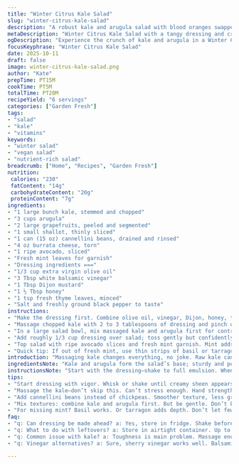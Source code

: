 ```yaml
---
title: "Winter Citrus Kale Salad"
slug: "winter-citrus-kale-salad"
description: "A robust kale and arugula salad with blood oranges swapped for grapefruit; chickpeas replaced with cannellini beans. Dressing emulsifies with olive oil, white balsamic vinegar, Dijon mustard, honey, and fresh thyme. Mashed kale softens rough texture. Onion swapped from red to shallot; creamy burrata instead of feta. Avocado and mint top it off. Prep around 15 minutes, cook minimal. Visual cues guide doneness. Bright colors, sharp citrus aroma, creamy cheese contrast nicely with bitter greens. Practical ingredient tweaks and techniques detailed for maximum ease and flavor punch."
metaDescription: "Winter Citrus Kale Salad with a tangy dressing and creamy burrata; a fresh, vibrant meal that hits all the right notes."
ogDescription: "Experience the crunch of kale and arugula in a Winter Citrus Kale Salad topped with creamy burrata. Bright flavors shine."
focusKeyphrase: "Winter Citrus Kale Salad"
date: 2025-10-11
draft: false
image: winter-citrus-kale-salad.png
author: "Kate"
prepTime: PT15M
cookTime: PT5M
totalTime: PT20M
recipeYield: "6 servings"
categories: ["Garden Fresh"]
tags:
- "salad"
- "kale"
- "vitamins"
keywords:
- "winter salad"
- "vegan salad"
- "nutrient-rich salad"
breadcrumb: ["Home", "Recipes", "Garden Fresh"]
nutrition: 
 calories: "230"
 fatContent: "14g"
 carbohydrateContent: "20g"
 proteinContent: "7g"
ingredients:
- "1 large bunch kale, stemmed and chopped"
- "3 cups arugula"
- "2 large grapefruits, peeled and segmented"
- "1 small shallot, thinly sliced"
- "1 can (15 oz) cannellini beans, drained and rinsed"
- "4 oz burrata cheese, torn"
- "1 ripe avocado, sliced"
- "Fresh mint leaves for garnish"
- "Dressing ingredients ==="
- "1/3 cup extra virgin olive oil"
- "3 Tbsp white balsamic vinegar"
- "1 Tbsp Dijon mustard"
- "1 ½ Tbsp honey"
- "1 tsp fresh thyme leaves, minced"
- "Salt and freshly ground black pepper to taste"
instructions:
- "Make the dressing first. Combine olive oil, vinegar, Dijon, honey, thyme, salt, and black pepper in a screw-top jar or bowl. Shake or whisk vigorously till thick, creamy sheen develops—indicates proper emulsification. Use readily available white balsamic instead of red; brighter, less sweet."
- "Massage chopped kale with 2 to 3 tablespoons of dressing and pinch of salt. Use hands; rub firmly 2-3 minutes. You’ll see leaves darken, soften—a clear tactile sign kale has broken down enough to be tender but not mushy. Don’t skip this—it’s what turns tough kale edible and pleasant. Common error: under-massage equals chewy bites."
- "In a large salad bowl, mix massaged kale and arugula first for contrasting textures. Then add grapefruit segments, thinly sliced shallot (milder and less violet than red onion), drained cannellini beans—creamier legume replacing garbanzos. Tear burrata cheese on top, scattering creamy blobs among. Burrata gives luxurious texture punch in place of feta’s crumbly saltiness. Can substitute fresh mozzarella if burrata is unavailable."
- "Add roughly 1/3 cup dressing over salad; toss gently but confidently to coat everything evenly. Observe shine on leaves and minimal pooling liquid—sign salad is dressed, not drenched. Adjust dressing amount gradually to avoid sogginess."
- "Top salad with ripe avocado slices and fresh mint garnish. Mint adds high note of brightness and aroma that cuts richness. Serve immediately. Add extra dressing tableside for picky eaters or textural adjustment."
- "Quick tip: If out of fresh mint, use thin strips of basil or tarragon. For vinegar swap, a mild sherry vinegar works. Avoid heavy dressings here; you want to taste citrus and greens primarily."
introduction: "Massaging kale changes everything, no joke. Raw kale can be tough, fibrous, and bitter. But a thorough rub breaks down cellulose, softens leaves, and releases a subtle sweetness. You’ll hear that soft tearing sound; leaves darken from fibrous green to deep, tender emerald. Blood oranges swapped for ruby red grapefruit here—they bring a red-tinged tartness without overpowering sweetness. Cannellini beans instead of chickpeas smooth out texture, blending seamlessly without the rough exterior bite. Burrata—because a few creamy blobs scattered creates unexpected richness contrasting bitter greens and sharp citrus. No need to roast anything; the salad sings in its raw freshness. Dressing thickens when whipped enough—a little honey rounds vinegar’s edge. If your dressing separates, shake again. That shiny coat on kale is a good sign. Use fresh mint if possible; frozen or dried steals the brightness. Ideas for backups, ingredient swaps—priority is flavor layers balanced, textures varied, and speed of preparation. Under 20 minutes total, no downtime."
ingredientsNote: "Kale and arugula form the salad’s base; sturdy and peppery. Remove stems from kale to avoid woody bites. Grapefruit brings zesty acidity, a nice switch from sweeter blood oranges—if unavailable, navel oranges or tangelos also work. Cannellini beans replace chickpeas for creaminess, breaking down better inside the salad with less graininess. Burrata cheese is delicate and creamy; substitute fresh mozzarella or a crumbly mild goat cheese if freshness is an issue. Shallots provide mild onion flavor without biting harshness or red color bleed. Dressing swaps white balsamic for red balsamic vinegar and adds fresh thyme instead of oregano to add herbal brightness. Honey softens the sharp, balancing acidity."
instructionsNote: "Start with the dressing—shake to full emulsion. When it thickens, you know it’s ready; that sheen is key to coating without clumps or separation. Massage kale firmly. Use the strength of your hands to crush fibers until leaves lose rigidity and darken slightly. This step prevents tough or stringy bites—a common failure many ignore—don’t cut corners here, it pays off in mouthfeel. Combine kale and arugula, bulk up texture contrast. Add grapefruit and beans gently so segments don’t break, preserving juicy pops. Burrata torn last to avoid overworking and breaking the cheese into mush. Toss dressing by pouring gradually, watching leaves darken. Adjust more or less dressing by eye, not just volume. Avocado slices last so they stay vibrant, mint torn or chiffonade added mistakes cost aroma and appearance. Trust texture and visuals over rigid timing. If salad droops, a squeeze of lemon or quick toss refreshes it. Cold salad is best but bring to room temp 10 minutes before serving to deepen flavors."
tips:
- "Start dressing with vigor. Whisk or shake until creamy sheen appears. Thick? Good, that’s key. Adjust vinegar or honey for balance but blend well."
- "Massage the kale—don’t skip this. Can’t stress enough. Hand strength, 2-3 minutes, rub until darkens. Leaves need to be tender, not mushy. Feel it."
- "Add cannellini beans instead of chickpeas. Smoother texture, less grit. They mix well, don’t overpower citrus. Don’t be afraid to experiment with beans."
- "Mix textures: combine kale and arugula first. But be gentle. Don’t break grapefruit segments. Preserve that juice pop. Burrata last, soft touch gently."
- "For missing mint? Basil works. Or tarragon adds depth. Don’t let fewer herbs ruin the dish. Alternatives exist. Vinegar swap? Sherry is good too."
faq:
- "q: Can dressing be made ahead? a: Yes, store in fridge. Shake before using. If separates, just whip again. That’s normal. Good flavor remains."
- "q: What to do with leftovers? a: Store in airtight container. Up to two days in fridge. Salad wilts? Revive with lemon juice. Freshness at stake."
- "q: Common issue with kale? a: Toughness is main problem. Massage enough; when tender, it’s ready. Too little? Chewy bits aren’t pleasant. Learn feel."
- "q: Vinegar alternatives? a: Sure, sherry vinegar works well. Balsamic can overpower; stick to mild. Make adjustments to suit palate. Play with it."

---
```

